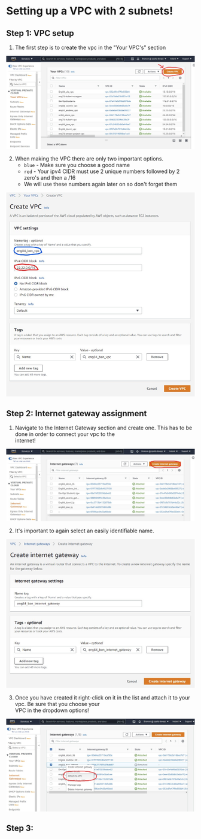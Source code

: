 # Setting up a VPC with 2 subnets!  

## Step 1: VPC setup  

1. The first step is to create the vpc in the "Your VPC's" section  


![placeholder](https://github.com/Benoniy/eng84_AWS/blob/main/01_vpc_setup/images/vpc-1.jpg)


2. When making the VPC there are only two important options.  
    * `blue` - Make sure you choose a good name  
    * `red` - Your ipv4 CIDR must use 2 unique numbers followed by 2 zero's and then a /16  
    * We will use these numbers again later on so don't forget them  
    

![placeholder](https://github.com/Benoniy/eng84_AWS/blob/main/01_vpc_setup/images/vpc-2.jpg)  



## Step 2: Internet gateway assignment  

1. Navigate to the Internet Gateway section and create one. This has to be done in order to connect your vpc to the  
   internet!  


![placeholder](https://github.com/Benoniy/eng84_AWS/blob/main/01_vpc_setup/images/ig-1.jpg)  


2. It's important to again select an easily identifiable name.  


![placeholder](https://github.com/Benoniy/eng84_AWS/blob/main/01_vpc_setup/images/ig-2.jpg)  


3. Once you have created it right-click on it in the list and attach it to your vpc. Be sure that you choose your  
   VPC in the dropdown options!  


![placeholder](https://github.com/Benoniy/eng84_AWS/blob/main/01_vpc_setup/images/ig-3.jpg)  



## Step 3: